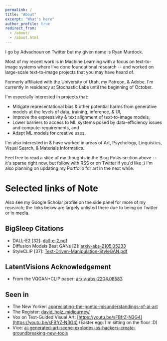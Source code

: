 ```yaml
---
permalink: /
title: "About"
excerpt: "What's here"
author_profile: true
redirect_from: 
  - /about/
  - /about.html
---
```




I go by Advadnoun on Twitter but my given name is Ryan Murdock.


Most of my recent work is in Machine Learning with a focus on text-to-image systems where I've done foundational research -- and worked on large-scale text-to-image projects that you may have heard of. 

Formerly affiliated with the University of Utah, my Patreon, & Adobe. I'm currently in residency at Stochastic Labs until the beginning of October.


I'm especially interested in projects that:
* Mitigate representational bias & other potential harms from generative models at the levels of data, training, inference, & UI,
* Improve the expressivity & text alignment of text-to-image models, 
* Lower barriers to access to ML systems posed by data-efficiency issues and compute-requirements, and
* Adapt ML models for creative uses.

I'm also interested in & have worked in areas of Art, Psychology, Linguistics, Visual Search, & Materials Informatics. 

Feel free to read a slice of my thoughts in the Blog Posts section above -- it's sparse right now, but follow with RSS or on Twitter if you'd like :) 
I'm also planning on updating my Portfolio for art in the next while. 

# Selected links of Note

Also see my Google Scholar profile on the side panel for more of my research; the links below are largely unlisted there due to being on Twitter or in media.

## BigSleep Citations
* DALL-E2 [32]: [dall-e-2.pdf](https://cdn.openai.com/papers/dall-e-2.pdf)
* Diffusion Models Beat GANs [2]: [arxiv-abs-2105.05233](https://arxiv.org/abs/2105.05233)
* StyleCLIP [37]: [Text-Driven-Manipulation-StyleGAN.pdf](https://openaccess.thecvf.com/content/ICCV2021/papers/Patashnik_StyleCLIP_Text-Driven_Manipulation_of_StyleGAN_Imagery_ICCV_2021_paper.pdf)

## LatentVisions Acknowledgement
* From the VQGAN+CLIP paper: [arxiv-abs-2204.08583](https://arxiv.org/abs/2204.08583)

## Seen in
* The New Yorker: [appreciating-the-poetic-misunderstandings-of-ai-art](https://www.newyorker.com/culture/infinite-scroll/appreciating-the-poetic-misunderstandings-of-ai-art)
* The Register: [david_holz_midjourney/](https://www.theregister.com/2022/08/01/david_holz_midjourney/)
* Vox on Text-Guided Visual Art: [https://youtu.be/sFBfrZ-N3G4](https://youtu.be/sFBfrZ-N3G4) (Easter egg: I'm sitting on the floor :D)
* Vice: [ai-generated-art-scene-explodes-as-hackers-create-groundbreaking-new-tools](https://www.vice.com/en/article/n7bqj7/ai-generated-art-scene-explodes-as-hackers-create-groundbreaking-new-tools)


